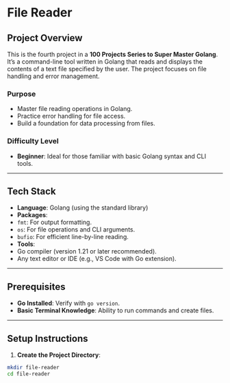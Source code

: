 # File Reader

## Project Overview
This is the fourth project in a **100 Projects Series to Super Master Golang**. It’s a command-line tool written in Golang that reads and displays the contents of a text file specified by the user. The project focuses on file handling and error management.

### Purpose
- Master file reading operations in Golang.
- Practice error handling for file access.
- Build a foundation for data processing from files.

### Difficulty Level
- **Beginner**: Ideal for those familiar with basic Golang syntax and CLI tools.

---

## Tech Stack
- **Language**: Golang (using the standard library)
- **Packages**:
- `fmt`: For output formatting.
- `os`: For file operations and CLI arguments.
- `bufio`: For efficient line-by-line reading.
- **Tools**:
- Go compiler (version 1.21 or later recommended).
- Any text editor or IDE (e.g., VS Code with Go extension).

---

## Prerequisites
- **Go Installed**: Verify with `go version`.
- **Basic Terminal Knowledge**: Ability to run commands and create files.

---

## Setup Instructions
1. **Create the Project Directory**:
```bash
mkdir file-reader
cd file-reader